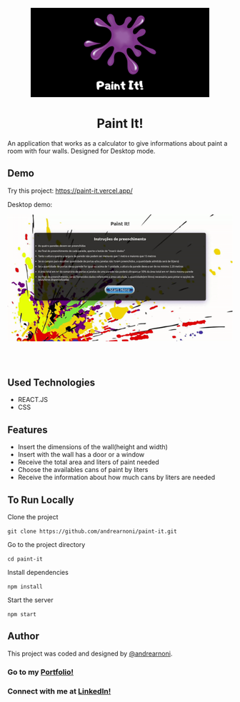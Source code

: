 <p align="center">
  <img src="./src/images/logo.jpg" width="400px">
</p>

<h1 align="center">Paint It!</h1>

An application that works as a calculator to give informations about paint a room with four walls. Designed for Desktop mode.

## Demo

Try this project: https://paint-it.vercel.app/<br>

Desktop demo:

<p align="center">
  <img src="./src/images/paint-it.gif"><br><br>
</p>

<br>

## Used Technologies

* REACT.JS
* CSS

## Features

* Insert the dimensions of the wall(height and width)
* Insert with the wall has a door or a window
* Receive the total area and liters of paint needed
* Choose the availables cans of paint by liters
* Receive the information about how much cans by liters are needed

## To Run Locally

Clone the project

`git clone https://github.com/andrearnoni/paint-it.git`

Go to the project directory

`cd paint-it`

Install dependencies

`npm install`

Start the server

`npm start`

## Author

This project was coded and designed by [@andrearnoni](https://github.com/andrearnoni).

### Go to my [Portfolio!](https://andrearnoni.vercel.app/) 
### Connect with me at [LinkedIn!](https://www.linkedin.com/in/andrearnoni/) 